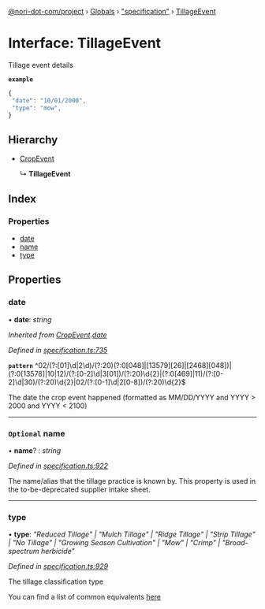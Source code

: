 [@nori-dot-com/project](../README.md) › [Globals](../globals.md) › ["specification"](../modules/_specification_.md) › [TillageEvent](_specification_.tillageevent.md)

# Interface: TillageEvent

Tillage event details

**`example`** 

```js
{
 "date": "10/01/2000",
 "type": "mow",
}
```

## Hierarchy

* [CropEvent](_specification_.cropevent.md)

  ↳ **TillageEvent**

## Index

### Properties

* [date](_specification_.tillageevent.md#date)
* [name](_specification_.tillageevent.md#optional-name)
* [type](_specification_.tillageevent.md#type)

## Properties

###  date

• **date**: *string*

*Inherited from [CropEvent](_specification_.cropevent.md).[date](_specification_.cropevent.md#date)*

*Defined in [specification.ts:735](https://github.com/nori-dot-eco/nori-dot-com/blob/3e2e111/packages/project/src/specification.ts#L735)*

**`pattern`** ^02\/(?:[01]\d|2\d)\/(?:20)(?:0[048]|[13579][26]|[2468][048])|(?:0[13578]|10|12)\/(?:[0-2]\d|3[01])\/(?:20)\d{2}|(?:0[469]|11)\/(?:[0-2]\d|30)\/(?:20)\d{2}|02\/(?:[0-1]\d|2[0-8])\/(?:20)\d{2}$

The date the crop event happened (formatted as MM/DD/YYYY and YYYY > 2000 and YYYY < 2100)

___

### `Optional` name

• **name**? : *string*

*Defined in [specification.ts:922](https://github.com/nori-dot-eco/nori-dot-com/blob/3e2e111/packages/project/src/specification.ts#L922)*

The name/alias that the tillage practice is known by. This property is used in the to-be-deprecated supplier intake sheet.

___

###  type

• **type**: *"Reduced Tillage" | "Mulch Tillage" | "Ridge Tillage" | "Strip Tillage" | "No Tillage" | "Growing Season Cultivation" | "Mow" | "Crimp" | "Broad-spectrum herbicide"*

*Defined in [specification.ts:929](https://github.com/nori-dot-eco/nori-dot-com/blob/3e2e111/packages/project/src/specification.ts#L929)*

The tillage classification type

You can find a list of common equivalents [here](go.nori.com/inputs)
